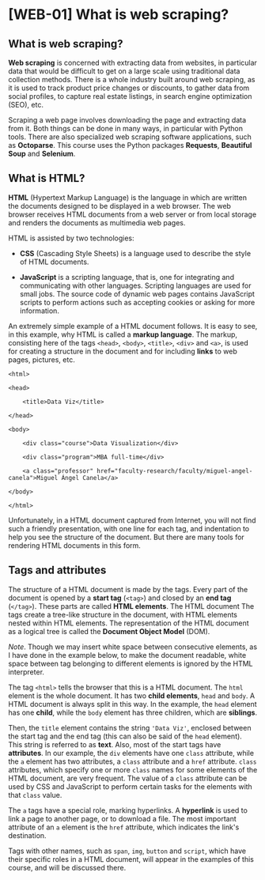 # [WEB-01] What is web scraping?

## What is web scraping?

**Web scraping** is concerned with extracting data from websites, in particular data that would be difficult to get on a large scale using traditional data collection methods. There is a whole industry built around web scraping, as it is used to track product price changes or discounts, to gather data from social profiles, to capture real estate listings, in search engine optimization (SEO), etc.

Scraping a web page involves downloading the page and extracting data from it. Both things can be done in many ways, in particular with Python tools. There are also specialized web scraping software applications, such as **Octoparse**. This course uses the Python packages **Requests**, **Beautiful Soup** and **Selenium**.

## What is HTML?

**HTML** (Hypertext Markup Language) is the language in which are written the documents designed to be displayed in a web browser. The web browser receives HTML documents from a web server or from local storage and renders the documents as multimedia web pages.

HTML is assisted by two technologies:

* **CSS** (Cascading Style Sheets) is a language used to describe the style of HTML documents.

* **JavaScript** is a scripting language, that is, one for integrating and communicating with other languages. Scripting languages are used for small jobs. The source code of dynamic web pages contains JavaScript scripts to perform actions such as accepting cookies or asking for more information. 

An extremely simple example of a HTML document follows. It is easy to see, in this example, why HTML is called a **markup language**. The markup, consisting here of the tags `<head>`, `<body>`, `<title>`, `<div>` and `<a>`, is used for creating a structure in the document and for including **links** to web pages, pictures, etc.

```
<html>

<head>

	<title>Data Viz</title>

</head>

<body>

	<div class="course">Data Visualization</div>

	<div class="program">MBA full-time</div>

	<a class="professor" href="faculty-research/faculty/miguel-angel-canela">Miguel Ángel Canela</a>

</body>

</html>
```

Unfortunately, in a HTML document captured from Internet, you will not find such a friendly presentation, with one line for each tag, and indentation to help you see the structure of the document. But there are many tools for rendering HTML documents in this form.

## Tags and attributes

The structure of a HTML document is made by the tags. Every part of the document is opened by a **start tag** (`<tag>`) and closed by an **end tag** (`</tag>`). These parts are called **HTML elements**. The HTML document The tags create a tree-like structure in the document, with HTML elements nested within HTML elements. The representation of the HTML document as a logical tree is called the **Document Object Model** (DOM). 

*Note*. Though we may insert white space between consecutive elements, as I have done in the example below, to make the document readable, white space between tag belonging to different elements is ignored by the HTML interpreter.

The tag `<html>` tells the browser that this is a HTML document. The `html` element is the whole document. It has two **child elements**, `head` and `body`. A HTML document is always split in this way. In the example, the `head` element has one **child**, while the `body` element has three children, which are **siblings**.

Then, the `title` element contains the string `'Data Viz'`, enclosed between the start tag and the end tag (this can also be said of the `head` element). This string is referred to as **text**. Also, most of the start tags have **attributes**. In our example, the `div` elements have one `class` attribute, while the `a` element has two attributes, a `class` attribute and a `href` attribute. `class` attributes, which specify one or more `class` names for some elements of the HTML document, are very frequent. The value of a `class` attribute can be used by CSS and JavaScript to perform certain tasks for the elements with that `class` value.

The `a` tags have a special role, marking hyperlinks. A **hyperlink** is used to link a page to another page, or to download a file. The most important attribute of an `a` element is the `href` attribute, which indicates the link's destination. 

Tags with other names, such as `span`, `img`, `button` and `script`, which have their specific roles in a HTML document, will appear in the examples of this course, and will be discussed there.
